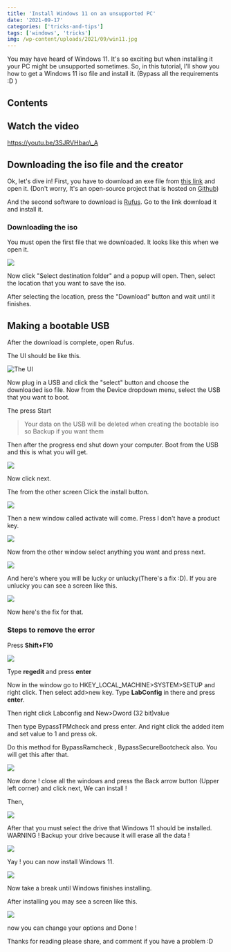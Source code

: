 ```yaml
---
title: 'Install Windows 11 on an unsupported PC'
date: '2021-09-17'
categories: ['tricks-and-tips']
tags: ['windows', 'tricks']
img: /wp-content/uploads/2021/09/win11.jpg
---
```


You may have heard of Windows 11. It's so exciting but when installing it your PC might be unsupported sometimes. So, in this tutorial, I'll show you how to get a Windows 11 iso file and install it. (Bypass all the requirements :D )

## Contents

## Watch the video

https://youtu.be/3SJRVHbao\_A

## Downloading the iso file and the creator

Ok, let's dive in! First, you have to download an exe file from [this link](https://github.com/euzzeud/GetWindows11Utility/releases/download/1.0.0.0/GetWindows11.exe) and open it. (Don't worry, It's an open-source project that is hosted on [Github](https://github.com/euzzeud/GetWindows11Utility/releases/tag/1.0.0.0))

And the second software to download is [Rufus](https://rufus.ie/en/). Go to the link download it and install it.

### Downloading the iso

You must open the first file that we downloaded. It looks like this when we open it.

![](https://user-images.githubusercontent.com/76736580/133392304-ae710070-f7d6-40b0-860c-99e26b7a1d2c.png)

Now click "Select destination folder" and a popup will open. Then, select the location that you want to save the iso.

After selecting the location, press the "Download" button and wait until it finishes.

## Making a bootable USB

After the download is complete, open Rufus.

The UI should be like this.

![The UI](https://user-images.githubusercontent.com/76736580/133393277-50998de9-f3e4-498f-b057-bb0a95a29540.png)

Now plug in a USB and click the "select" button and choose the downloaded iso file. Now from the Device dropdown menu, select the USB that you want to boot.

The press Start

> Your data on the USB will be deleted when creating the bootable iso so Backup if you want them

Then after the progress end shut down your computer. Boot from the USB and this is what you will get.

![](https://user-images.githubusercontent.com/76736580/133394234-5581383d-f3d3-4bc8-b391-e3af9b94dce4.png)

Now click next.

The from the other screen Click the install button.

![](https://user-images.githubusercontent.com/76736580/133394386-aac03402-a29d-4433-8f07-94edfd4151ad.png)

Then a new window called activate will come. Press I don't have a product key.

![](https://user-images.githubusercontent.com/76736580/133394675-e49ed86c-727c-40f5-b48b-cd37f84a70fa.png)

Now from the other window select anything you want and press next.

![](https://user-images.githubusercontent.com/76736580/133394823-9a7356ff-6105-4fa9-9a31-b05809f5515c.png)

And here's where you will be lucky or unlucky(There's a fix :D). If you are unlucky you can see a screen like this.

![](https://user-images.githubusercontent.com/76736580/133395050-9bcbe96a-f270-41f6-9db4-67b29c77d0db.png)

Now here's the fix for that.

### Steps to remove the error

Press **Shift+F10**

![](https://user-images.githubusercontent.com/76736580/133395379-05f1d4c8-1fe8-42d3-a006-0e141a4681f3.png)

Type **regedit** and press **enter**

Now in the window go to HKEY_LOCAL_MACHINE>SYSTEM>SETUP and right click. Then select add>new key. Type **LabConfig** in there and press **enter**.

Then right click Labconfig and New>Dword (32 bit)value

Then type BypassTPMcheck and press enter. And right click the added item and set value to 1 and press ok.

Do this method for BypassRamcheck , BypassSecureBootcheck also. You will get this after that.

![](https://user-images.githubusercontent.com/76736580/133396912-a625daa7-c632-4a93-b418-3651b92a511b.png)

Now done ! close all the windows and press the Back arrow button (Upper left corner) and click next, We can install !

Then,

![](https://user-images.githubusercontent.com/76736580/133397387-de203cc5-e875-4d62-a81f-c40d9f2fa0df.png)

After that you must select the drive that Windows 11 should be installed. WARNING ! Backup your drive because it will erase all the data !

![](https://user-images.githubusercontent.com/76736580/133397797-e2ef6fe0-b8d9-4fda-9a47-d4847f6cffed.png)

Yay ! you can now install Windows 11.

![](https://www.tronic247.com/wp-content/uploads/2021/09/image-1.png)

Now take a break until Windows finishes installing.

After installing you may see a screen like this.

![](https://user-images.githubusercontent.com/76736580/133398153-2680ef03-d264-451d-8f9f-3342e1102803.png)

now you can change your options and Done !

Thanks for reading please share, and comment if you have a problem :D
